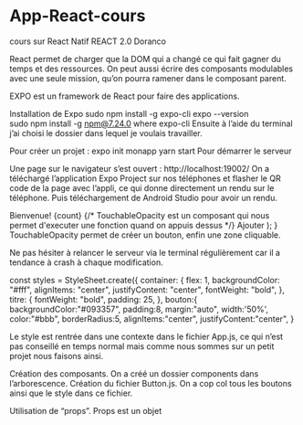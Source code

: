 # App-React-cours
cours sur React Natif
REACT 2.0 Doranco


React permet de charger que la DOM qui a changé ce qui fait gagner du temps et des ressources.
On peut aussi écrire des composants modulables avec une seule mission, qu’on pourra ramener dans le composant parent.

EXPO est un framework de React pour faire des applications.

Installation de Expo
sudo npm install -g expo-cli 
expo --version  
sudo npm install -g npm@7.24.0 
where expo-cli 
Ensuite à l’aide du terminal j’ai choisi le dossier dans lequel je voulais travailler.

Pour créer un projet : 
expo init monapp
yarn start
Pour démarrer le serveur

Une page sur le navigateur s’est ouvert : http://localhost:19002/
On a téléchargé l’application Expo Project sur nos téléphones et flasher le QR code de la page avec l’appli, ce qui donne directement un rendu sur le téléphone.
Puis téléchargement de Android Studio pour avoir un rendu.


   <View style={styles.container}>
     <Text style={styles.titre}>Bienvenue!</Text>
     <Text style={styles.titre}>{count}</Text>
     {/* TouchableOpacity est un composant qui nous permet d'executer une
     fonction quand on appuis dessus */}
     <TouchableOpacity onPress={onclick}>
       <Text>Ajouter</Text>
     </TouchableOpacity>
     <StatusBar style="auto" />
   </View>
 );
}
TouchableOpacity permet de créer un bouton, enfin une zone cliquable.

Ne pas hésiter à relancer le serveur via le terminal régulièrement car il a tendance à crash à chaque modification.
	

const styles = StyleSheet.create({
 container: {
   flex: 1,
   backgroundColor: "#fff",
   alignItems: "center",
   justifyContent: "center",
   fontWeight: "bold",
 },
 titre: {
   fontWeight: "bold",
   padding: 25,
 },
 bouton:{
   backgroundColor:"#093357",
   padding:8,
   margin:"auto",
   width:'50%',
   color:"#bbb",
   borderRadius:5,
   alignItems:"center",
   justifyContent:"center",
 }


Le style est rentrée dans une contexte dans le fichier App.js, ce qui n’est pas conseillé en temps normal mais comme nous sommes sur un petit projet nous faisons ainsi.

Création des composants.
On a créé un dossier components dans l’arborescence. Création du fichier Button.js. On a cop col tous les boutons ainsi que le style dans ce fichier.

Utilisation de “props”.
Props est un objet 


